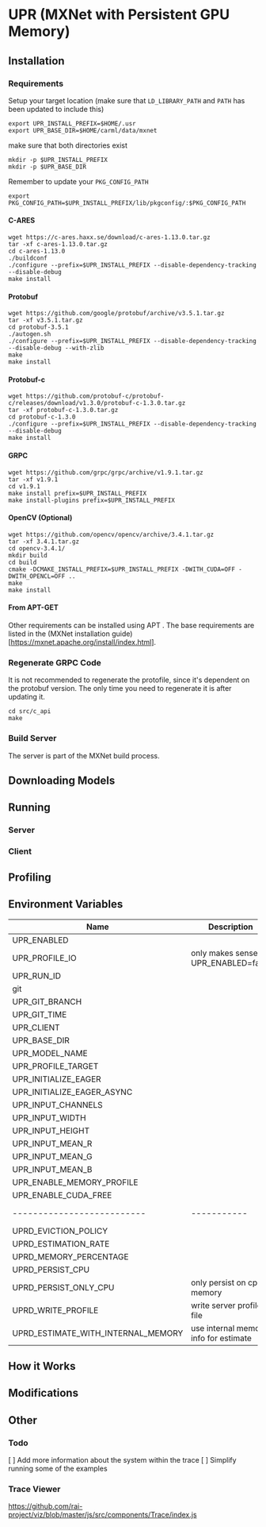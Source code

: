 # UPR (MXNet with Persistent GPU Memory)

## Installation

### Requirements

Setup your target location (make sure that `LD_LIBRARY_PATH` and `PATH` has been updated to include this)

```
export UPR_INSTALL_PREFIX=$HOME/.usr
export UPR_BASE_DIR=$HOME/carml/data/mxnet
```

make sure that both directories exist

```
mkdir -p $UPR_INSTALL_PREFIX
mkdir -p $UPR_BASE_DIR
```

Remember to update your `PKG_CONFIG_PATH`

```
export PKG_CONFIG_PATH=$UPR_INSTALL_PREFIX/lib/pkgconfig/:$PKG_CONFIG_PATH
```

#### C-ARES

```
wget https://c-ares.haxx.se/download/c-ares-1.13.0.tar.gz
tar -xf c-ares-1.13.0.tar.gz
cd c-ares-1.13.0
./buildconf
./configure --prefix=$UPR_INSTALL_PREFIX --disable-dependency-tracking --disable-debug
make install
```

#### Protobuf

```
wget https://github.com/google/protobuf/archive/v3.5.1.tar.gz
tar -xf v3.5.1.tar.gz
cd protobuf-3.5.1
./autogen.sh
./configure --prefix=$UPR_INSTALL_PREFIX --disable-dependency-tracking --disable-debug --with-zlib
make
make install
```

#### Protobuf-c

```
wget https://github.com/protobuf-c/protobuf-c/releases/download/v1.3.0/protobuf-c-1.3.0.tar.gz
tar -xf protobuf-c-1.3.0.tar.gz
cd protobuf-c-1.3.0
./configure --prefix=$UPR_INSTALL_PREFIX --disable-dependency-tracking --disable-debug
make install
```

#### GRPC

```
wget https://github.com/grpc/grpc/archive/v1.9.1.tar.gz
tar -xf v1.9.1
cd v1.9.1
make install prefix=$UPR_INSTALL_PREFIX
make install-plugins prefix=$UPR_INSTALL_PREFIX
```

#### OpenCV (Optional)

```
wget https://github.com/opencv/opencv/archive/3.4.1.tar.gz
tar -xf 3.4.1.tar.gz
cd opencv-3.4.1/
mkdir build
cd build
cmake -DCMAKE_INSTALL_PREFIX=$UPR_INSTALL_PREFIX -DWITH_CUDA=OFF -DWITH_OPENCL=OFF ..
make
make install
```

#### From APT-GET

Other requirements can be installed using APT . The base requirements are listed in the (MXNet installation guide)[https://mxnet.apache.org/install/index.html].

### Regenerate GRPC Code

It is not recommended to regenerate the protofile, since it's dependent on the protobuf version.
The only time you need to regenerate it is after updating it.

```
cd src/c_api
make
```

### Build Server

The server is part of the MXNet build process.

## Downloading Models

## Running

### Server

### Client

## Profiling

## Environment Variables

| Name                               | Description                           | Default Value    |
| ---------------------------------- | ------------------------------------- | ---------------- |
| UPR_ENABLED                        |                                       | true             |
| UPR_PROFILE_IO                     | only makes sense if UPR_ENABLED=false | true             |
| UPR_RUN_ID                         |                                       | [undefined]      |
| git                                |                                       | build_git_sha    |
| UPR_GIT_BRANCH                     |                                       | build_git_branch |
| UPR_GIT_TIME                       |                                       | build_git_time   |
| UPR_CLIENT                         |                                       |                  |
| UPR_BASE_DIR                       |                                       |                  |
| UPR_MODEL_NAME                     |                                       |                  |
| UPR_PROFILE_TARGET                 |                                       | profile.json     |
| UPR_INITIALIZE_EAGER               |                                       | false            |
| UPR_INITIALIZE_EAGER_ASYNC         |                                       | false            |
| UPR_INPUT_CHANNELS                 |                                       | 3                |
| UPR_INPUT_WIDTH                    |                                       | 224              |
| UPR_INPUT_HEIGHT                   |                                       | 224              |
| UPR_INPUT_MEAN_R                   |                                       | 0                |
| UPR_INPUT_MEAN_G                   |                                       | 0                |
| UPR_INPUT_MEAN_B                   |                                       | 0                |
| UPR_ENABLE_MEMORY_PROFILE          |                                       | false            |
| UPR_ENABLE_CUDA_FREE               |                                       | false            |
| --------------------------         | -----------                           | -------------    |
| UPRD_EVICTION_POLICY               |                                       | LRU              |
| UPRD_ESTIMATION_RATE               |                                       | 1.0              |
| UPRD_MEMORY_PERCENTAGE             |                                       | 0.8              |
| UPRD_PERSIST_CPU                   |                                       | true             |
| UPRD_PERSIST_ONLY_CPU              | only persist on cpu memory            | false            |
| UPRD_WRITE_PROFILE                 | write server profile file             | false            |
| UPRD_ESTIMATE_WITH_INTERNAL_MEMORY | use internal memory info for estimate | true             |

## How it Works

## Modifications

## Other

### Todo

[ ] Add more information about the system within the trace
[ ] Simplify running some of the examples

### Trace Viewer

https://github.com/rai-project/viz/blob/master/js/src/components/Trace/index.js
